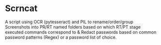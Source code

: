 # Scrncat
A script using OCR (pytesseract) and PIL to rename/order/group Screenshots into PR/RT named folders based on which RT/PT stage executed commands correspond to &amp; Redact passwords based on common password patterns (Regex) or a password list of choice.
